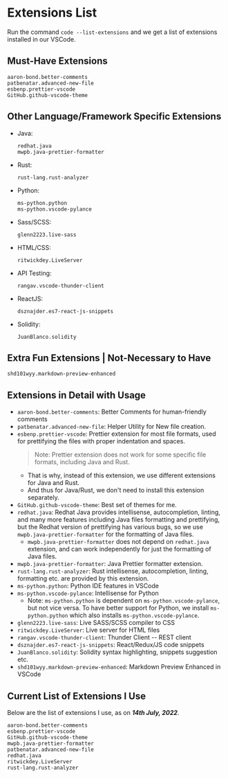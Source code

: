 # Extensions List

Run the command `code --list-extensions` and we get a list of extensions installed in our VSCode.

## Must-Have Extensions

```
aaron-bond.better-comments
patbenatar.advanced-new-file
esbenp.prettier-vscode
GitHub.github-vscode-theme
```

## Other Language/Framework Specific Extensions

- Java:
  
  ```
  redhat.java
  mwpb.java-prettier-formatter
  ```

- Rust:

  ```
  rust-lang.rust-analyzer
  ```

- Python:

  ```
  ms-python.python
  ms-python.vscode-pylance
  ```

- Sass/SCSS:
  
  ```
  glenn2223.live-sass
  ```

- HTML/CSS:

  ```
  ritwickdey.LiveServer
  ```

- API Testing:

  ```
  rangav.vscode-thunder-client
  ```

- ReactJS:

  ```
  dsznajder.es7-react-js-snippets
  ```

- Solidity:

  ```
  JuanBlanco.solidity
  ```

## Extra Fun Extensions | Not-Necessary to Have

```
shd101wyy.markdown-preview-enhanced
```

## Extensions in Detail with Usage

- `aaron-bond.better-comments`: Better Comments for human-friendly comments
- `patbenatar.advanced-new-file`: Helper Utility for New file creation.
- `esbenp.prettier-vscode`: Prettier extension for most file formats, used for prettifying the files with proper indentation and spaces.
  > Note: Prettier extension does not work for some specific file formats, including Java and Rust. 
  - That is why, instead of this extension, we use different extensions for Java and Rust. 
  - And thus for Java/Rust, we don't need to install this extension separately.
- `GitHub.github-vscode-theme`: Best set of themes for me.
- `redhat.java`: Redhat Java provides intellisense, autocompletion, linting, and many more features including Java files formatting and prettifying, but the Redhat version of prettifying has various bugs, so we use `mwpb.java-prettier-formatter` for the formatting of Java files.
  - `mwpb.java-prettier-formatter` does not depend on `redhat.java` extension, and can work independently for just the formatting of Java files.
- `mwpb.java-prettier-formatter`: Java Prettier formatter extension.
- `rust-lang.rust-analyzer`: Rust intellisense, autocompletion, linting, formatting etc. are provided by this extension.
- `ms-python.python`: Python IDE features in VSCode
- `ms-python.vscode-pylance`: Intellisense for Python
  - Note: `ms-python.python` is dependent on `ms-python.vscode-pylance`, but not vice versa. To have better support for Python, we install `ms-python.python` which also installs `ms-python.vscode-pylance`.
- `glenn2223.live-sass`: Live SASS/SCSS compiler to CSS
- `ritwickdey.LiveServer`: Live server for HTML files
- `rangav.vscode-thunder-client`: Thunder Client -- REST client
- `dsznajder.es7-react-js-snippets`: React/Redux/JS code snippets
- `JuanBlanco.solidity`: Solidity syntax highlighting, snippets suggestion etc.
- `shd101wyy.markdown-preview-enhanced`: Markdown Preview Enhanced in VSCode

## Current List of Extensions I Use 

Below are the list of extensions I use, as on ***14th July, 2022***.

```
aaron-bond.better-comments
esbenp.prettier-vscode
GitHub.github-vscode-theme
mwpb.java-prettier-formatter
patbenatar.advanced-new-file
redhat.java
ritwickdey.LiveServer
rust-lang.rust-analyzer
```
